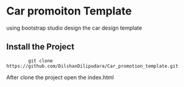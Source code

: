 <h1 align="cenetr"> Car promoiton Template </h1>

<p>using bootstrap studio design the car design template</p>

<h2>Install the Project </h2>

            git clone https://github.com/DilshanDilipudara/Car_promotion_template.git
           
<p> After clone the project open the index.html </P           
